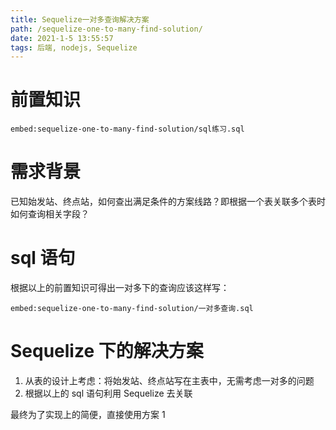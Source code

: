 ```yaml
---
title: Sequelize一对多查询解决方案
path: /sequelize-one-to-many-find-solution/
date: 2021-1-5 13:55:57
tags: 后端, nodejs, Sequelize
---
```


# 前置知识

`embed:sequelize-one-to-many-find-solution/sql练习.sql`

# 需求背景

已知始发站、终点站，如何查出满足条件的方案线路？即根据一个表关联多个表时如何查询相关字段？

# sql 语句

根据以上的前置知识可得出一对多下的查询应该这样写：

`embed:sequelize-one-to-many-find-solution/一对多查询.sql`

# Sequelize 下的解决方案

1. 从表的设计上考虑：将始发站、终点站写在主表中，无需考虑一对多的问题
2. 根据以上的 sql 语句利用 Sequelize 去关联

最终为了实现上的简便，直接使用方案 1
